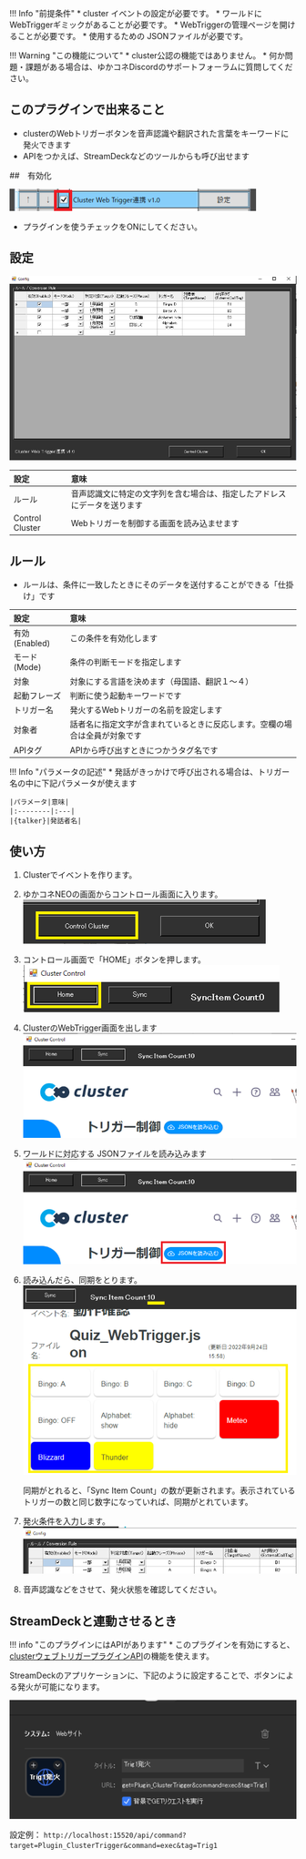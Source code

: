 !!! Info "前提条件"
    * cluster イベントの設定が必要です。
    * ワールドにWebTriggerギミックがあることが必要です。
    * WebTriggerの管理ページを開けることが必要です。
    * 使用するための JSONファイルが必要です。

!!! Warning "この機能について"
    * cluster公認の機能ではありません。
    * 何か問題・課題がある場合は、ゆかコネDiscordのサポートフォーラムに質問してください。

## このプラグインで出来ること

* clusterのWebトリガーボタンを音声認識や翻訳された言葉をキーワードに発火できます
* APIをつかえば、StreamDeckなどのツールからも呼び出せます

##　有効化

![cluster](images/plugin_clusterwtrigger_p1.png)

* プラグインを使うチェックをONにしてください。

## 設定

![VRChat](images//plugin_clusterwtrigger_p2.png)

|設定|意味|
|:--|:---|
|ルール|音声認識文に特定の文字列を含む場合は、指定したアドレスにデータを送ります|
|Control Cluster|Webトリガーを制御する画面を読み込ませます|


## ルール

* ルールは、条件に一致したときにそのデータを送付することができる「仕掛け」です

|設定|意味|
|:--|:---|
|有効(Enabled)|この条件を有効化します|
|モード(Mode)|条件の判断モードを指定します|
|対象|対象にする言語を決めます（母国語、翻訳１～４）|
|起動フレーズ|判断に使う起動キーワードです|
|トリガー名|発火するWebトリガーの名前を設定します|
|対象者|話者名に指定文字が含まれているときに反応します。空欄の場合は全員が対象です|
|APIタグ|APIから呼び出すときにつかうタグ名です|

!!! Info "パラメータの記述"
    * 発話がきっかけで呼び出される場合は、トリガー名の中に下記パラメータが使えます

    |パラメータ|意味|
    |:--------|:---|
    |{talker}|発話者名|

## 使い方

1. Clusterでイベントを作ります。
2. ゆかコネNEOの画面からコントロール画面に入ります。
![Cluster](images/plugin_clusterwtrigger_p3.png)

3. コントロール画面で「HOME」ボタンを押します。
![Cluster](images/plugin_clusterwtrigger_p4.png)

4. ClusterのWebTrigger画面を出します
![Cluster](images/plugin_clusterwtrigger_p5.png)

5. ワールドに対応する JSONファイルを読み込みます
![Cluster](images/plugin_clusterwtrigger_p6.png)

6. 読み込んだら、同期をとります。
![Cluster](images/plugin_clusterwtrigger_p8.png)

    同期がとれると、「Sync Item Count」の数が更新されます。表示されているトリガーの数と同じ数字になっていれば、同期がとれています。

7. 発火条件を入力します。
![Cluster](images/plugin_clusterwtrigger_p9.png)

8. 音声認識などをさせて、発火状態を確認してください。


## StreamDeckと連動させるとき

!!! info "このプラグインにはAPIがあります"
    * このプラグインを有効にすると、[clusterウェブトリガープラグインAPI](../tech/tech_api_plugin.md#clusterウェブトリガープラグイン)の機能を使えます。

StreamDeckのアプリケーションに、下記のように設定することで、ボタンによる発火が可能になります。

![Cluster](images/plugin_clusterwtrigger_p10.png)

設定例：
``http://localhost:15520/api/command?target=Plugin_ClusterTrigger&command=exec&tag=Trig1``



